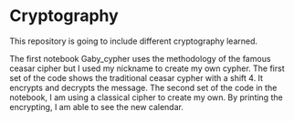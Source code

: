 # Cryptography
This repository is going to include different cryptography learned.

The first notebook Gaby_cypher uses the methodology of the famous ceasar cipher but I used my nickname to create my own cypher.
The first set of the code shows the traditional ceasar cypher with a shift 4. It encrypts and decrypts the message.
The second set of the code in the notebook, I am using a classical cipher to create my own. 
By printing the encrypting, I am able to see the new calendar. 
